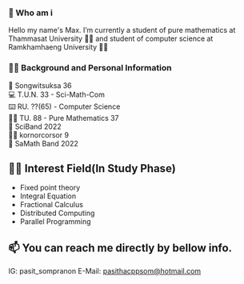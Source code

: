 ### 🤔 Who am i 
Hello my name's Max. I’m currently a student of pure mathematics at Thammasat University 👨‍🎓 and student of computer science at Ramkhamhaeng University 👨‍💻

### 👏🏻 Background and Personal Information
👦 Songwitsuksa 36</br>
💻 T.U.N. 33 - Sci-Math-Com</br>
⌨️ RU. ??(65) - Computer Science</br>
👩‍💻 TU. 88 - Pure Mathematics 37</br>
🎼 SciBand 2022</br>
🤼‍♀️ kornorcorsor 9</br>
🎸 SaMath Band 2022</br>

## 👨‍🔬 Interest Field(In Study Phase)
- Fixed point theory
- Integral Equation
- Fractional Calculus
- Distributed Computing
- Parallel Programming

## 📫 You can reach me directly by bellow info.
IG: pasit_sompranon
E-Mail: pasithacppsom@hotmail.com
